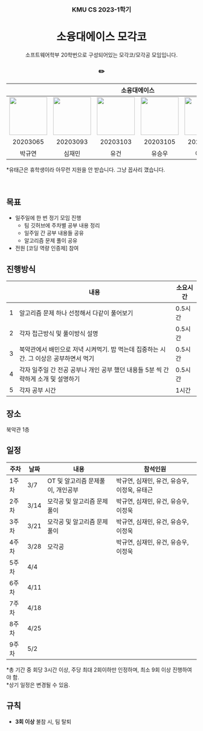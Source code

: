 <h3 align='center'> KMU CS 2023-1학기 </h3>

<h1 align='center'> 소융대에이스 모각코 </h1>

<p align='center'> 소프트웨어학부 20학번으로 구성되어있는 모각코/모각공 모임입니다. </p>

<h3 align='center'> ✏️  </h3>

<div align='center'>

<table>
    <thead>
        <tr>
            <th colspan="6"> 소융대에이스 </th>
        </tr>
    </thead>
    <tbody>
        <tr>
          <tr>
            <td align='center'><a href="https://github.com/noooey"><img src="https://avatars.githubusercontent.com/u/66217855?v=4" width="100" height="100"></td>
            <td align='center'><a href="https://github.com/cherry031"><img src="https://avatars.githubusercontent.com/u/66215132?v=4" width="100" height="100"></td>
            <td align='center'><a href="https://github.com/Pr0d0"><img src="https://avatars.githubusercontent.com/u/65989284?v=4" width="100" height="100"></td>
            <td align='center'><a href="https://github.com/Seung-Woo-kmu"><img src="https://avatars.githubusercontent.com/u/66248758?v=4" width="100" height="100"></td>
            <td align='center'><a href="https://github.com/ukly"><img src="https://avatars.githubusercontent.com/u/65989344?v=4" width="100" height="100"></td>
            <td align='center'><a href="https://github.com/TaegeunYou"><img src="https://avatars.githubusercontent.com/u/66227661?v=4" width="100" height="100"></td>
          </tr>
          <tr>
            <td align='center'>20203065</td>
            <td align='center'>20203093</td>
            <td align='center'>20203103</td>
            <td align='center'>20203105</td>
            <td align='center'>20203119</td>
            <td align='center'>휴학생</td>
          </tr>
          <tr>
            <td align='center'>박규연</td>
            <td align='center'>심재민</td>
            <td align='center'>유건</td>
            <td align='center'>유승우</td>
            <td align='center'>이정욱</td>
            <td align='center'>유태근</td>
          </tr>
        </tr>
    </tbody>
</table>

</div>

*유태근은 휴학생이라 아무런 지원을 안 받습니다. 그냥 꼽사리 꼈습니다.

&nbsp;  

## 목표
- 일주일에 한 번 정기 모임 진행
  - 팀 깃허브에 주차별 공부 내용 정리
  - 일주일 간 공부 내용들 공유
  - 알고리즘 문제 풀이 공유
- 전원 [코딩 역량 인증제] 참여

## 진행방식
| |내용 |소요시간|
|-|----|------|
|1|알고리즘 문제 하나 선정해서 다같이 풀어보기|0.5시간|
|2|각자 접근방식 및 풀이방식 설명          |0.5시간|
|3|북악관에서 배민으로 저녁 시켜먹기. 밥 먹는데 집중하는 시간. 그 이상은 공부하면서 먹기|0.5시간|
|4|각자 일주일 간 전공 공부나 개인 공부 했던 내용들 5분 씩 간략하게 소개 및 설명하기|0.5시간|
|5|각자 공부 시간|  1시간|

## 장소
북악관 1층 

## 일정

|주차 |날짜 |내용|참석인원|
|----|----|---|------|
|1주차|3/7 |OT 및 알고리즘 문제풀이, 개인공부|박규연, 심재민, 유건, 유승우, 이정욱, 유태근|
|2주차|3/14 |모각공 및 알고리즘 문제풀이|박규연, 심재민, 유건, 유승우, 이정욱|
|3주차|3/21|모각공 및 알고리즘 문제풀이|박규연, 심재민, 유건, 유승우, 이정욱|
|4주차|3/28|모각공|박규연, 심재민, 유건, 유승우, 이정욱|
|5주차|4/4|   |      |
|6주차|4/11 |   |      |
|7주차|4/18|   |      |
|8주차|4/25|   |      |
|9주차|5/2|   |      |

*총 기간 중 회당 3시간 이상, 주당 최대 2회이하만 인정하며, 최소 9회 이상 진행하여야 함.  
*상기 일정은 변경될 수 있음.

## 규칙
- **3회 이상** 불참 시, 팀 탈퇴

